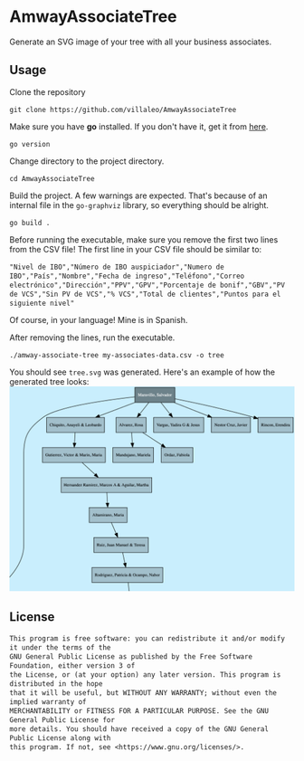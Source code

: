 # AmwayAssociateTree

Generate an SVG image of your tree with all your business associates.

## Usage
Clone the repository
```shell
git clone https://github.com/villaleo/AmwayAssociateTree
```
Make sure you have **go** installed. If you don't have it, get it from [here](https://go.dev/doc/install). 
```shell
go version
```
Change directory to the project directory.
```shell
cd AmwayAssociateTree
```
Build the project. A few warnings are expected. That's because of an internal file in the `go-graphviz` library,
so everything should be alright.
```shell
go build .
```
Before running the executable, make sure you remove the first two lines from the CSV file! The first line in your
CSV file should be similar to:
```
"Nivel de IBO","Número de IBO auspiciador","Numero de IBO","País","Nombre","Fecha de ingreso","Teléfono","Correo electrónico","Dirección","PPV","GPV","Porcentaje de bonif","GBV","PV de VCS","Sin PV de VCS","% VCS","Total de clientes","Puntos para el siguiente nivel"
```
Of course, in your language! Mine is in Spanish.

After removing the lines, run the executable.
```shell
./amway-associate-tree my-associates-data.csv -o tree
```
You should see `tree.svg` was generated. Here's an example of how the generated tree looks:
![Example output image](assets/demo/tree.png)

## License
```
This program is free software: you can redistribute it and/or modify it under the terms of the
GNU General Public License as published by the Free Software Foundation, either version 3 of
the License, or (at your option) any later version. This program is distributed in the hope
that it will be useful, but WITHOUT ANY WARRANTY; without even the implied warranty of
MERCHANTABILITY or FITNESS FOR A PARTICULAR PURPOSE. See the GNU General Public License for
more details. You should have received a copy of the GNU General Public License along with
this program. If not, see <https://www.gnu.org/licenses/>. 
```